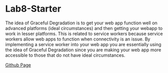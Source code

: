# Lab8-Starter
The idea of Graceful Degradation is to get your web app function well on advanced platforms (ideal circumstances) and then getting your webapp to work in lesser platforms. This is related to service workers because service workers allow web apps to function when connectivity is an issue. By implementing a service worker into your web app you are essentially using the idea of Graceful Degradation since you are making your web app more accessible to those that do not have ideal circumstances.  

[Github Page](https://ethanlee7102.github.io/Lab8-Starter/)
